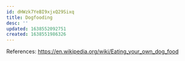 ```yaml
---
id: dHWzk7YeBI9xjxQ29Sixq
title: Dogfooding
desc: ''
updated: 1638552092751
created: 1638551986326
---
```


References: https://en.wikipedia.org/wiki/Eating_your_own_dog_food

